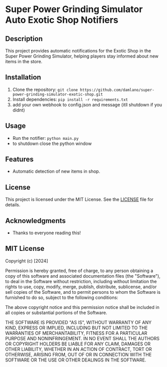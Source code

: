 # Super Power Grinding Simulator Auto Exotic Shop Notifiers

## Description
This project provides automatic notifications for the Exotic Shop in the Super Power Grinding Simulator, helping players stay informed about new items in the store.

## Installation
1. Clone the repository: `git clone https://github.com/damlano/super-power-grinding-simulator-exotic-shop.git`
2. Install dependencies: `pip install -r requirements.txt`
3. add your own webhook to config.json and message (itll shutdown if you didnt)

## Usage
- Run the notifier: `python main.py`
- to shutdown close the python window

## Features
- Automatic detection of new items  in shop.

## License
This project is licensed under the MIT License. See the [LICENSE](LICENSE) file for details.


## Acknowledgments
- Thanks to everyone reading this!

##  MIT License

Copyright (c) [2024]

Permission is hereby granted, free of charge, to any person obtaining a copy
of this software and associated documentation files (the "Software"), to deal
in the Software without restriction, including without limitation the rights
to use, copy, modify, merge, publish, distribute, sublicense, and/or sell
copies of the Software, and to permit persons to whom the Software is
furnished to do so, subject to the following conditions:

The above copyright notice and this permission notice shall be included in all
copies or substantial portions of the Software.

THE SOFTWARE IS PROVIDED "AS IS", WITHOUT WARRANTY OF ANY KIND, EXPRESS OR
IMPLIED, INCLUDING BUT NOT LIMITED TO THE WARRANTIES OF MERCHANTABILITY,
FITNESS FOR A PARTICULAR PURPOSE AND NONINFRINGEMENT. IN NO EVENT SHALL THE
AUTHORS OR COPYRIGHT HOLDERS BE LIABLE FOR ANY CLAIM, DAMAGES OR OTHER
LIABILITY, WHETHER IN AN ACTION OF CONTRACT, TORT OR OTHERWISE, ARISING FROM,
OUT OF OR IN CONNECTION WITH THE SOFTWARE OR THE USE OR OTHER DEALINGS IN THE
SOFTWARE.
